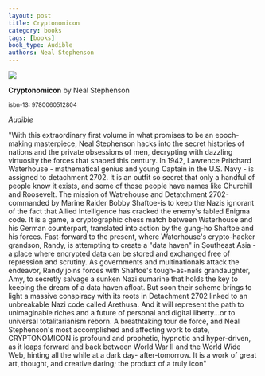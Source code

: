 ```yaml
---
layout: post
title: Cryptonomicon
category: books
tags: [books]
book_type: Audible
authors: Neal Stephenson
---
```


<img src="https://books.google.com/books/content?id=HLe8QgAACAAJ&printsec=frontcover&img=1&zoom=1&source=gbs_api"/>

**Cryptonomicon** by Neal Stephenson

<sup>isbn-13: 9780060512804</sup>

*Audible*

"With this extraordinary first volume in what promises to be an epoch-making
masterpiece, Neal Stephenson hacks into the secret histories of nations and
the private obsessions of men, decrypting with dazzling virtuosity the
forces that shaped this century. In 1942, Lawrence Pritchard Waterhouse -
mathematical genius and young Captain in the U.S. Navy - is assigned to
detachment 2702. It is an outfit so secret that only a handful of people
know it exists, and some of those people have names like Churchill and
Roosevelt. The mission of Watrehouse and Detatchment 2702-commanded by
Marine Raider Bobby Shaftoe-is to keep the Nazis ignorant of the fact that
Allied Intelligence has cracked the enemy's fabled Enigma code. It is a
game, a cryptographic chess match between Waterhouse and his German
counterpart, translated into action by the gung-ho Shaftoe and his forces.
Fast-forward to the present, where Waterhouse's crypto-hacker grandson,
Randy, is attempting to create a "data haven" in Southeast Asia - a place
where encrypted data can be stored and exchanged free of repression and
scrutiny. As governments and multinationals attack the endeavor, Randy
joins forces with Shaftoe's tough-as-nails grandaughter, Amy, to secretly
salvage a sunken Nazi sumarine that holds the key to keeping the dream of a
data haven afloat. But soon their scheme brings to light a massive
conspiracy with its roots in Detachment 2702 linked to an unbreakable Nazi
code called Arethusa. And it will represent the path to unimaginable riches
and a future of personal and digital liberty...or to universal
totalitarianism reborn. A breathtaking tour de force, and Neal Stephenson's
most accomplished and affecting work to date, CRYPTONOMICON is profound and
prophetic, hypnotic and hyper-driven, as it leaps forward and back between
World War II and the World Wide Web, hinting all the while at a dark day-
after-tomorrow. It is a work of great art, thought, and creative daring;
the product of a truly icon"

